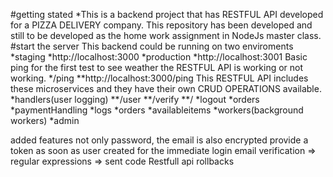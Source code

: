 #getting stated
*This is a backend project that has RESTFUL API developed for a PIZZA DELIVERY company.
This repository has been developed and still to be developed as the home work assignment in NodeJs master class.
#start the server
This backend could be running on two enviroments
*staging
*http://localhost:3000
*production
*http://localhost:3001
Basic ping for the first test to see weather the RESTFUL API is working or not working.
*/ping
**http://localhost:3000/ping
This RESTFUL API includes these microservices and they have their own CRUD OPERATIONS available.
*handlers(user logging)
**/user
**/verify
**/
*logout
*orders
*paymentHandling
*logs
*orders
*availableitems
*workers(background workers)
*admin



added features
  not only password, the email is also encrypted
  provide a token as soon as user created for the immediate login
  email verification => regular expressions
                     => sent code
  Restfull api rollbacks
